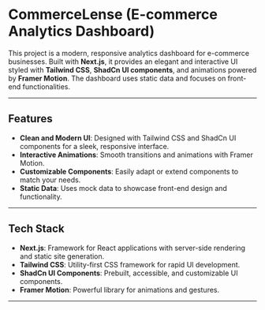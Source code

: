 # CommerceLense (E-commerce Analytics Dashboard)

This project is a modern, responsive analytics dashboard for e-commerce businesses. Built with **Next.js**, it provides an elegant and interactive UI styled with **Tailwind CSS**, **ShadCn UI components**, and animations powered by **Framer Motion**. The dashboard uses static data and focuses on front-end functionalities.

---

## Features

- **Clean and Modern UI**: Designed with Tailwind CSS and ShadCn UI components for a sleek, responsive interface.
- **Interactive Animations**: Smooth transitions and animations with Framer Motion.
- **Customizable Components**: Easily adapt or extend components to match your needs.
- **Static Data**: Uses mock data to showcase front-end design and functionality.

---

## Tech Stack

- **Next.js**: Framework for React applications with server-side rendering and static site generation.
- **Tailwind CSS**: Utility-first CSS framework for rapid UI development.
- **ShadCn UI Components**: Prebuilt, accessible, and customizable UI components.
- **Framer Motion**: Powerful library for animations and gestures.

---
